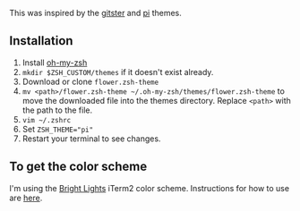 This was inspired by the [gitster](https://github.com/ohmyzsh/ohmyzsh/wiki/External-themes#gitster) and [pi](https://github.com/ohmyzsh/ohmyzsh/wiki/External-themes#pi) themes.

## Installation
1. Install [oh-my-zsh](https://github.com/ohmyzsh/ohmyzsh#basic-installation)
2. `mkdir $ZSH_CUSTOM/themes` if it doesn't exist already.
3. Download or clone `flower.zsh-theme`
4. `mv <path>/flower.zsh-theme ~/.oh-my-zsh/themes/flower.zsh-theme` to move the downloaded file into the themes directory. Replace `<path>` with the path to the file.
5. `vim ~/.zshrc`
6. Set `ZSH_THEME="pi"`
4. Restart your terminal to see changes.

## To get the color scheme
I'm using the [Bright Lights](https://github.com/lysyi3m/macos-terminal-themes/blob/master/schemes/Bright%20Lights.terminal) iTerm2 color scheme. Instructions for how to use are [here](https://github.com/lysyi3m/macos-terminal-themes).
